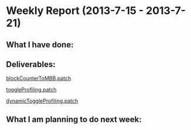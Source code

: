 Weekly Report (2013-7-15 - 2013-7-21)
=====================================

What I have done:
-----------------


Deliverables:
-------------
[blockCounterToMBB.patch](https://github.com/lazyparser/gsoc2013/blob/master/patches/blockCounterToMBB.patch)

[toggleProfiling.patch](https://github.com/lazyparser/gsoc2013/blob/master/patches/toggleProfiling.patch)

[dynamicToggleProfiling.patch](https://github.com/lazyparser/gsoc2013/blob/master/patches/dynamicToggleProfiling.patch)

What I am planning to do next week:
-----------------------------------

